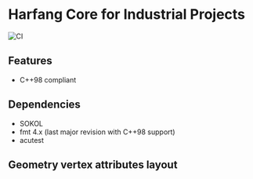 # Harfang Core for Industrial Projects

![CI](https://github.com/ejulien/hg-core/actions/workflows/main.yml/badge.svg)

## Features

- C++98 compliant

## Dependencies

- SOKOL
- fmt 4.x (last major revision with C++98 support)
- acutest

## Geometry vertex attributes layout

